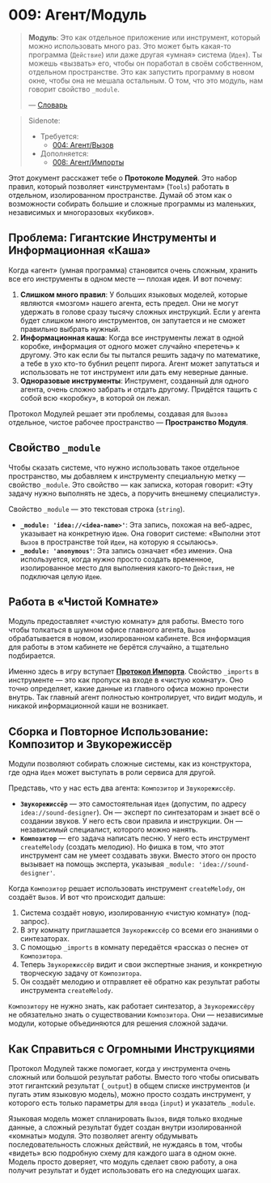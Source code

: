 # 009: Агент/Модуль

> **Модуль**: Это как отдельное приложение или инструмент, который можно использовать много раз. Это может быть какая-то программа (`Действие`) или даже другая «умная» система (`Идея`). Ты можешь «вызвать» его, чтобы он поработал в своём собственном, отдельном пространстве. Это как запустить программу в новом окне, чтобы она не мешала остальным. О том, что это модуль, нам говорит свойство `_module`.
>
> — [Словарь](./000_glossary.md)

> Sidenote:
>
> - Требуется:
>   - [004: Агент/Вызов](./004_agent_call.md)
> - Дополняется:
>   - [008: Агент/Импорты](./008_agent_imports.md)

Этот документ расскажет тебе о **Протоколе Модулей**. Это набор правил, который позволяет «инструментам» (`Tools`) работать в отдельном, изолированном пространстве. Думай об этом как о возможности собирать большие и сложные программы из маленьких, независимых и многоразовых «кубиков».

## Проблема: Гигантские Инструменты и Информационная «Каша»

Когда «агент» (умная программа) становится очень сложным, хранить все его инструменты в одном месте — плохая идея. И вот почему:

1.  **Слишком много правил**: У больших языковых моделей, которые являются «мозгом» нашего агента, есть предел. Они не могут удержать в голове сразу тысячу сложных инструкций. Если у агента будет слишком много инструментов, он запутается и не сможет правильно выбрать нужный.
2.  **Информационная каша**: Когда все инструменты лежат в одной коробке, информация от одного может случайно «перетечь» к другому. Это как если бы ты пытался решить задачу по математике, а тебе в ухо кто-то бубнил рецепт пирога. Агент может запутаться и использовать не тот инструмент или дать ему неверные данные.
3.  **Одноразовые инструменты**: Инструмент, созданный для одного агента, очень сложно забрать и отдать другому. Придётся тащить с собой всю «коробку», в которой он лежал.

Протокол Модулей решает эти проблемы, создавая для `Вызова` отдельное, чистое рабочее пространство — **Пространство Модуля**.

## Свойство `_module`

Чтобы сказать системе, что нужно использовать такое отдельное пространство, мы добавляем к инструменту специальную метку — свойство `_module`. Это свойство — как записка, которая говорит: «Эту задачу нужно выполнять не здесь, а поручить внешнему специалисту».

Свойство `_module` — это текстовая строка (`string`).

- **`_module: 'idea://<idea-name>'`**: Эта запись, похожая на веб-адрес, указывает на конкретную `Идею`. Она говорит системе: «Выполни этот `Вызов` в пространстве той `Идеи`, на которую я ссылаюсь».
- **`_module: 'anonymous'`**: Эта запись означает «без имени». Она используется, когда нужно просто создать временное, изолированное место для выполнения какого-то `Действия`, не подключая целую `Идею`.

## Работа в «Чистой Комнате»

Модуль предоставляет «чистую комнату» для работы. Вместо того чтобы толкаться в шумном офисе главного агента, `Вызов` обрабатывается в новом, изолированном кабинете. Вся информация для работы в этом кабинете не берётся случайно, а тщательно подбирается.

Именно здесь в игру вступает **[Протокол Импорта](./008_agent_imports.md)**. Свойство `_imports` в инструменте — это как пропуск на входе в «чистую комнату». Оно точно определяет, какие данные из главного офиса можно пронести внутрь. Так главный агент полностью контролирует, что видит модуль, и никакой информационной каши не возникает.

## Сборка и Повторное Использование: Композитор и Звукорежиссёр

Модули позволяют собирать сложные системы, как из конструктора, где одна `Идея` может выступать в роли сервиса для другой.

Представь, что у нас есть два агента: `Композитор` и `Звукорежиссёр`.

- **`Звукорежиссёр`** — это самостоятельная `Идея` (допустим, по адресу `idea://sound-designer`). Он — эксперт по синтезаторам и знает всё о создании звуков. У него есть свои правила и инструкции. Он — независимый специалист, которого можно нанять.
- **`Композитор`** — его задача написать песню. У него есть инструмент `createMelody` (создать мелодию). Но фишка в том, что этот инструмент сам не умеет создавать звуки. Вместо этого он просто вызывает на помощь эксперта, указывая `_module: 'idea://sound-designer'`.

Когда `Композитор` решает использовать инструмент `createMelody`, он создаёт `Вызов`. И вот что происходит дальше:

1.  Система создаёт новую, изолированную «чистую комнату» (под-запрос).
2.  В эту комнату приглашается `Звукорежиссёр` со всеми его знаниями о синтезаторах.
3.  С помощью `_imports` в комнату передаётся «рассказ о песне» от `Композитора`.
4.  Теперь `Звукорежиссёр` видит и свои экспертные знания, и конкретную творческую задачу от `Композитора`.
5.  Он создаёт мелодию и отправляет её обратно как результат работы инструмента `createMelody`.

`Композитору` не нужно знать, как работает синтезатор, а `Звукорежиссёру` не обязательно знать о существовании `Композитора`. Они — независимые модули, которые объединяются для решения сложной задачи.

## Как Справиться с Огромными Инструкциями

Протокол Модулей также помогает, когда у инструмента очень сложный или большой результат работы. Вместо того чтобы описывать этот гигантский результат (`_output`) в общем списке инструментов (и пугать этим языковую модель), можно просто создать инструмент, у которого есть только параметры для `ввода` (`input`) и указатель `_module`.

Языковая модель может спланировать `Вызов`, видя только входные данные, а сложный результат будет создан внутри изолированной «комнаты» модуля. Это позволяет агенту обдумывать последовательность сложных действий, не нуждаясь в том, чтобы «видеть» всю подробную схему для каждого шага в одном окне. Модель просто доверяет, что модуль сделает свою работу, а она получит результат и будет использовать его на следующих шагах.